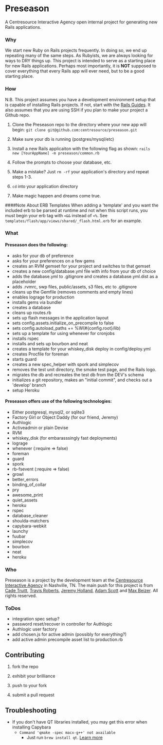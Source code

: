 # Preseason
A Centresource Interactive Agency open internal project for generating new Rails applications.

### Why
We start new Ruby on Rails projects frequently. In doing so, we end up repeating many of the same steps. As Rubyists, we are always looking for ways to DRY things up. This project is intended to serve as a starting place for new Rails applications. Perhaps most importantly, it is **NOT** supposed to cover everything that every Rails app will ever need, but to be a good starting place.


### How
N.B. This project assumes you have a development environment setup that is capable of installing Rails projects. If not, start with the [Rails Guides](http://guides.rubyonrails.org/getting_started.html "Rails Guides"). It also assumes that you are using SSH if you plan to make your project a Github repo.

1. Clone the Preseason repo to the directory where your new app
   will begin:
        ```git clone git@github.com:centresource/preseason.git```

2. Make sure your db is running (postgres/mysql/etc)

3. Install a new Rails applicaiton with the following flag as shown:
        ```rails new [YourAppName] -m preseason/common.rb```

3. Follow the prompts to choose your database, etc.

4. Make a mistake? Just ```rm -rf``` your application's directory and
   repeat steps 1-3.

5. ```cd``` into your application directory

6. Make magic happen and dreams come true.

####Note About ERB Templates
When adding a 'template' and you want the included erb to be parsed at runtime and not when this script runs, you must begin your erb tag with `<&&` instead of `<%`.  See `templates/flash/app/views/shared/_flash.html.erb` for an example.

### What
#### Preseason does the following:

+ asks for your db of preference
+ asks for your preferences on a few gems
+ creates an RVM gemset for your project and switches to that gemset
+ creates a new config/database.yml file with info from your db of
choice
+ adds the database.yml to .gitignore and creates a database.yml.dist as
a placeholder
+ adds .rvmrc, swp files, public/assets, s3 files, etc to .gitignore
+ cleans up the Gemfile (removes comments and empty lines)
+ enables lograge for production
+ installs gems via bundler
+ creates a database
+ cleans up routes.rb
+ sets up flash messages in the application layout
+ sets config.assets.initialize_on_precompile to false
+ sets config.autoload_paths += %W(\#{config.root}/lib)
+ sets up a template for using whenever for cronjobs
+ installs rspec
+ installs and sets up bourbon and neat
+ creates a template for your whiskey_disk deploy in config/deploy.yml
+ creates Procfile for foreman
+ starts guard
+ creates a new spec_helper with spork and simplecov
+ removes the test unit directory, the smoke test page, and the Rails
logo.
+ migrates the db and recreates the test db from the DEV's schema
+ initializes a git repository, makes an "initial commit", and checks
out a 'develop' branch
+ setup Heroku



#### Preseason offers use of the following technologies:

+  Either postgresql, mysql2, or sqlite3
+  Factory Girl or Object Daddy (for our friend, Jeremy)
+  Authlogic
+  Activeadmin or plain Devise
+  RVM
+  whiskey_disk (for embarasssingly fast deployments)
+  lograge
+  whenever (:require => false)
+  foreman
+  guard
+  spork
+  rb-fsevent (:require => false)
+  growl
+  better_errors
+  binding\_of\_collar
+  pry
+  awesome_print
+  quiet_assets
+  heroku
+  rspec
+  database_cleaner
+  shoulda-matchers
+  capybara-webkit
+  launchy
+  fuubar
+  simplecov
+  bourbon
+  neat
+  heroku


### Who

Preseason is a project by the development team at the [Centresource Interactive Agency](http://www.centresource.com) in Nashville, TN. The main push for this project is from [Cade Truitt](https://github.com/cade), [Travis Roberts](https://github.com/travisr), [Jeremy Holland](https://github.com/awebneck), [Adam Scott](https://github.com/ascot21) and [Max Beizer](https://github.com/maxbeizer). All rights reserved.

### ToDos
* integration spec setup?
* password reset/recover in controller for Authlogic
* Authlogic user factory
* add chosen.js for active admin (possibly for everything?)
* add active admin precompile asset list to production.rb

## Contributing
1. fork the repo

2. exhibit your brilliance

3. push to your fork

4. submit a pull request


## Troubleshooting
* If you don't have QT libraries installed, you may get this error when installing Capybara
   * `Command 'qmake -spec macx-g++' not available`
      * Just run `brew install qt`. [Learn more](https://github.com/thoughtbot/capybara-webkit/wiki/Installing-Qt-and-compiling-capybara-webkit)
